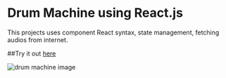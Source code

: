 # Drum Machine using React.js

This projects uses component React syntax, state management, fetching audios from internet.

##Try it out [here](https://fotscode.github.io/drum-machine/)

![drum machine image](https://i.imgur.com/zdtfns9.png)
